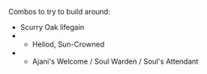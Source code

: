 Combos to try to build around:

- Scurry Oak lifegain
- - Heliod, Sun-Crowned
- - Ajani's Welcome / Soul Warden / Soul's Attendant
